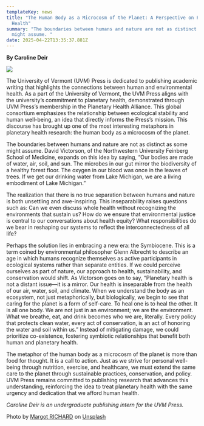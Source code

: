 ```yaml
---
templateKey: news
title: "The Human Body as a Microcosm of the Planet: A Perspective on Planetary
  Health"
summary: "The boundaries between humans and nature are not as distinct as some
  might assume. "
date: 2025-04-22T13:35:37.881Z
---
```

**By Caroline Deir**

![](assets/pha-member-badge-1.5.jpeg)

The University of Vermont (UVM) Press is dedicated to publishing academic writing that highlights the connections between human and environmental health. As a part of the University of Vermont, the UVM Press aligns with the university’s commitment to planetary health, demonstrated through UVM Press’s membership in the Planetary Health Alliance. This global consortium emphasizes the relationship between ecological stability and human well-being, an idea that directly informs the Press’s mission. This discourse has brought up one of the most interesting metaphors in planetary health research: the human body as a microcosm of the planet.

The boundaries between humans and nature are not as distinct as some might assume. David Victorson, of the Northwestern University Feinberg School of Medicine, expands on this idea by saying, “Our bodies are made of water, air, soil, and sun. The microbes in our gut mirror the biodiversity of a healthy forest floor. The oxygen in our blood was once in the leaves of trees. If we get our drinking water from Lake Michigan, we are a living embodiment of Lake Michigan.”

The realization that there is no true separation between humans and nature is both unsettling and awe-inspiring. This inseparability raises questions such as: Can we even discuss whole health without recognizing the environments that sustain us? How do we ensure that environmental justice is central to our conversations about health equity? What responsibilities do we bear in reshaping our systems to reflect the interconnectedness of all life? 

Perhaps the solution lies in embracing a new era: the Symbiocene. This is a term coined by environmental philosopher Glenn Albrecht to describe an age in which humans recognize themselves as active participants in ecological systems rather than separate entities. If we could perceive ourselves as part of nature, our approach to health, sustainability, and conservation would shift. As Victorson goes on to say, “Planetary health is not a distant issue—it is a mirror. Our health is inseparable from the health of our air, water, soil, and climate. When we understand the body as an ecosystem, not just metaphorically, but biologically, we begin to see that caring for the planet is a form of self-care. To heal one is to heal the other. It is all one body. We are not just in an environment; we are the environment. What we breathe, eat, and drink becomes who we are, literally. Every policy that protects clean water, every act of conservation, is an act of honoring the water and soil within us.” Instead of mitigating damage, we could prioritize co-existence, fostering symbiotic relationships that benefit both human and planetary health.

The metaphor of the human body as a microcosm of the planet is more than food for thought. It is a call to action. Just as we strive for personal well-being through nutrition, exercise, and healthcare, we must extend the same care to the planet through sustainable practices, conservation, and policy. UVM Press remains committed to publishing research that advances this understanding, reinforcing the idea to treat planetary health with the same urgency and dedication that we afford human health.

*Caroline Deir is an undergraduate publishing intern for the UVM Press.*

Photo by [Margot RICHARD](https://unsplash.com/@mrgt_rchd?utm_content=creditCopyText&utm_medium=referral&utm_source=unsplash) on [Unsplash](https://unsplash.com/photos/unknown-person-holding-clear-glass-ball-NJJ7paSBO-c?utm_content=creditCopyText&utm_medium=referral&utm_source=unsplash)